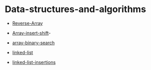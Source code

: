 # Data-structures-and-algorithms

- [Reverse-Array](./Reverse-Array/Reverse-Array.md)

- [Array-insert-shift](./array-insert-shift/README2.md)-
- [array-binary-search](./array-binary-search/README3.md)


- [linked-list](.\Linked-test\README.md)

- [linked-list-insertions](.\linked-list-insertions\Insertions\README.md)
